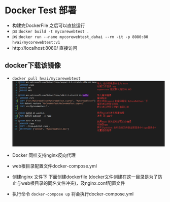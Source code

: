 # Docker Test 部署

- 构建完DockerFile 之后可以直接运行
 - ps:`docker build -t mycorewebtest .`
 - ps:`docker run --name mycorewebtest_dahai --rm -it -p 8080:80 hvai/mycorewebtest:v1`
- http://localhost:8080/ 直接访问


## docker下载该镜像
 - `docker pull hvai/mycorewebtest`
![DockerFile配置](https://github.com/HvaiY/DockerPublishAspNetCore/blob/master/DockerFile_info.png "DockerFile说明")

- Docker 同样支持nginx反向代理 
 - web根目录配置文件docker-compose.yml 
 - 创建nginx 文件下 下面创建dockerfile (docker文件创建在这一目录是为了防止与web根目录的同名文件冲突)，及nginx.conf配置文件
 - 执行命令 `docker-compose up` 将会执行docker-compose.yml 